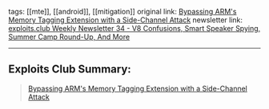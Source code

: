 tags: [[mte]], [[android]], [[mitigation]]
original link:  [Bypassing ARM's Memory Tagging Extension with a Side-Channel Attack](https://www.blackhat.com/us-24/briefings/schedule/?ref=blog.exploits.club#bypassing-arms-memory-tagging-extension-with-a-side-channel-attack-38669)
newsletter link:  [exploits.club Weekly Newsletter 34 - V8 Confusions, Smart Speaker Spying, Summer Camp Round-Up, And More](https://blog.exploits.club/exploits-club-weekly-newsletter-34-v8-confusions-smart-speaker-spying-summer-camp-round-up-and-more-2/)

---
## Exploits Club Summary:
> [Bypassing ARM's Memory Tagging Extension with a Side-Channel Attack](https://www.blackhat.com/us-24/briefings/schedule/?ref=blog.exploits.club#bypassing-arms-memory-tagging-extension-with-a-side-channel-attack-38669)